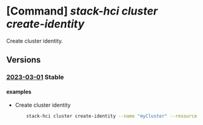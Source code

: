 # [Command] _stack-hci cluster create-identity_

Create cluster identity.

## Versions

### [2023-03-01](/Resources/mgmt-plane/L3N1YnNjcmlwdGlvbnMve30vcmVzb3VyY2Vncm91cHMve30vcHJvdmlkZXJzL21pY3Jvc29mdC5henVyZXN0YWNraGNpL2NsdXN0ZXJzL3t9L2NyZWF0ZWNsdXN0ZXJpZGVudGl0eQ==/2023-03-01.xml) **Stable**

<!-- mgmt-plane /subscriptions/{}/resourcegroups/{}/providers/microsoft.azurestackhci/clusters/{}/createclusteridentity 2023-03-01 -->

#### examples

- Create cluster identity
    ```bash
        stack-hci cluster create-identity --name "myCluster" --resource-group "test-rg"
    ```
